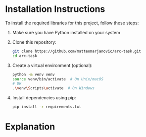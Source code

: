 # Installation Instructions

To install the required libraries for this project, follow these steps:

1. Make sure you have Python installed on your system
2. Clone this repository:
    ```bash
    git clone https://github.com/matteomarjanovic/arc-task.git
    cd arc-task
    ```

3. Create a virtual environment (optional):
    ```bash
    python -m venv venv
    source venv/bin/activate  # On Unix/macOS
    # OR
    .\venv\Scripts\activate  # On Windows
    ```

4. Install dependencies using pip:
    ```bash
    pip install -r requirements.txt
    ```


# Explanation
